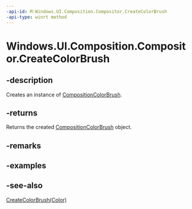 ```yaml
---
-api-id: M:Windows.UI.Composition.Compositor.CreateColorBrush
-api-type: winrt method
---
```


<!-- Method syntax
public Windows.UI.Composition.CompositionColorBrush CreateColorBrush()
-->

# Windows.UI.Composition.Compositor.CreateColorBrush

## -description
Creates an instance of [CompositionColorBrush](compositioncolorbrush.md).



## -returns
Returns the created [CompositionColorBrush](compositioncolorbrush.md) object.

## -remarks

## -examples

## -see-also
[CreateColorBrush(Color)](compositor_createcolorbrush_2129847002.md)
